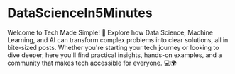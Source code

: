 # DataScienceIn5Minutes
Welcome to Tech Made Simple! 🚀 Explore how Data Science, Machine Learning, and AI can transform complex problems into clear solutions, all in bite-sized posts. Whether you're starting your tech journey or looking to dive deeper, here you'll find practical insights, hands-on examples, and a community that makes tech accessible for everyone. 💻🌍
